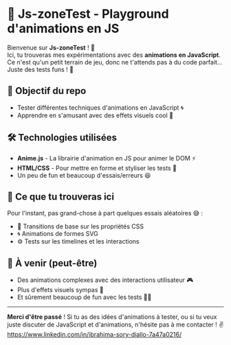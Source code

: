 # 🚀 Js-zoneTest - Playground d'animations en JS

Bienvenue sur **Js-zoneTest** ! 👋  
Ici, tu trouveras mes expérimentations avec des **animations en JavaScript**.  
Ce n'est qu'un petit terrain de jeu, donc ne t'attends pas à du code parfait... Juste des tests funs ! 🎨

## 🎯 Objectif du repo

- Tester différentes techniques d'animations en JavaScript 🌀
- Apprendre en s'amusant avec des effets visuels cool 🎉

## 🛠️ Technologies utilisées

- **Anime.js** - La librairie d'animation en JS pour animer le DOM ⚡
- **HTML/CSS** - Pour mettre en forme et styliser les tests 🎨
- Un peu de fun et beaucoup d'essais/erreurs 😆


## 📝 Ce que tu trouveras ici

Pour l'instant, pas grand-chose à part quelques essais aléatoires 😅 :
- 💫 Transitions de base sur les propriétés CSS
- 🌀 Animations de formes SVG
- ⚙️ Tests sur les timelines et les interactions

## 🔮 À venir (peut-être)

- Des animations complexes avec des interactions utilisateur 🎮
- Plus d'effets visuels sympas 🌈
- Et sûrement beaucoup de fun avec les tests 🤹‍♂️

---

**Merci d'être passé** ! Si tu as des idées d'animations à tester, ou si tu veux juste discuter de JavaScript et d'animations, n'hésite pas à me contacter ! ✌️
https://www.linkedin.com/in/ibrahima-sory-diallo-7a47a0216/
